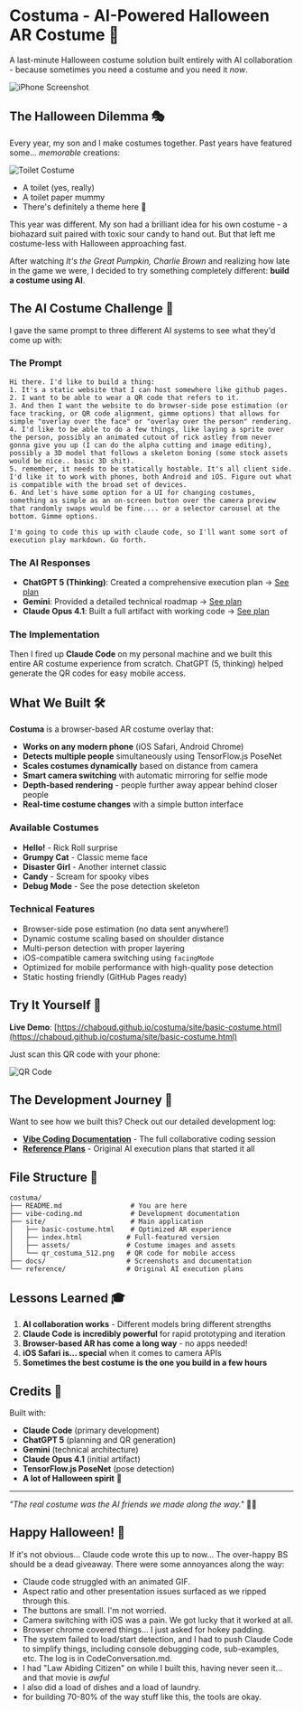 # Costuma - AI-Powered Halloween AR Costume 🎃

A last-minute Halloween costume solution built entirely with AI collaboration - because sometimes you need a costume and you need it *now*.

![iPhone Screenshot](docs/IMG_1845.PNG)

## The Halloween Dilemma 🎭

Every year, my son and I make costumes together. Past years have featured some... *memorable* creations:

![Toilet Costume](docs/20201031_151511.jpg)

- A toilet (yes, really)
- A toilet paper mummy
- There's definitely a theme here 🚽

This year was different. My son had a brilliant idea for his own costume - a biohazard suit paired with toxic sour candy to hand out. But that left me costume-less with Halloween approaching fast.

After watching *It's the Great Pumpkin, Charlie Brown* and realizing how late in the game we were, I decided to try something completely different: **build a costume using AI**.

## The AI Costume Challenge 🤖

I gave the same prompt to three different AI systems to see what they'd come up with:

### The Prompt
```
Hi there. I'd like to build a thing:
1. It's a static website that I can host somewhere like github pages.
2. I want to be able to wear a QR code that refers to it.
3. And then I want the website to do browser-side pose estimation (or face tracking, or QR code alignment, gimme options) that allows for simple "overlay over the face" or "overlay over the person" rendering.
4. I'd like to be able to do a few things, like laying a sprite over the person, possibly an animated cutout of rick astley from never gonna give you up (I can do the alpha cutting and image editing), possibly a 3D model that follows a skeleton boning (some stock assets would be nice.. basic 3D shit).
5. remember, it needs to be statically hostable. It's all client side. I'd like it to work with phones, both Android and iOS. Figure out what is compatible with the broad set of devices.
6. And let's have some option for a UI for changing costumes, something as simple as an on-screen button over the camera preview that randomly swaps would be fine.... or a selector carousel at the bottom. Gimme options.

I'm going to code this up with claude code, so I'll want some sort of execution play markdown. Go forth.
```

### The AI Responses
- **ChatGPT 5 (Thinking)**: Created a comprehensive execution plan → [See plan](reference/chat_gpt_ar_costume_overlay_execution_plan_starter_kit_static_mobile_friendly.md)
- **Gemini**: Provided a detailed technical roadmap → [See plan](reference/gemini_plan.md)
- **Claude Opus 4.1**: Built a full artifact with working code → [See plan](reference/claude_compass_artifact_wf-8353346c-ecf8-438b-a7f1-fc3991d95755_text_markdown.md)

### The Implementation
Then I fired up **Claude Code** on my personal machine and we built this entire AR costume experience from scratch. ChatGPT (5, thinking) helped generate the QR codes for easy mobile access.

## What We Built 🛠️

**Costuma** is a browser-based AR costume overlay that:

- **Works on any modern phone** (iOS Safari, Android Chrome)
- **Detects multiple people** simultaneously using TensorFlow.js PoseNet
- **Scales costumes dynamically** based on distance from camera
- **Smart camera switching** with automatic mirroring for selfie mode
- **Depth-based rendering** - people further away appear behind closer people
- **Real-time costume changes** with a simple button interface

### Available Costumes
- **Hello!** - Rick Roll surprise
- **Grumpy Cat** - Classic meme face
- **Disaster Girl** - Another internet classic
- **Candy** - Scream for spooky vibes
- **Debug Mode** - See the pose detection skeleton

### Technical Features
- Browser-side pose estimation (no data sent anywhere!)
- Dynamic costume scaling based on shoulder distance
- Multi-person detection with proper layering
- iOS-compatible camera switching using `facingMode`
- Optimized for mobile performance with high-quality pose detection
- Static hosting friendly (GitHub Pages ready)

## Try It Yourself 📱

**Live Demo**: [https://chaboud.github.io/costuma/site/basic-costume.html](https://chaboud.github.io/costuma/site/basic-costume.html)

Just scan this QR code with your phone:

![QR Code](site/qr_costuma_512.png)

## The Development Journey 🚀

Want to see how we built this? Check out our detailed development log:

- **[Vibe Coding Documentation](vibe-coding.md)** - The full collaborative coding session
- **[Reference Plans](reference/)** - Original AI execution plans that started it all

## File Structure 📁

```
costuma/
├── README.md                 # You are here
├── vibe-coding.md            # Development documentation
├── site/                     # Main application
│   ├── basic-costume.html    # Optimized AR experience
│   ├── index.html           # Full-featured version
│   ├── assets/              # Costume images and assets
│   └── qr_costuma_512.png   # QR code for mobile access
├── docs/                    # Screenshots and documentation
└── reference/               # Original AI execution plans
```

## Lessons Learned 🎓

1. **AI collaboration works** - Different models bring different strengths
2. **Claude Code is incredibly powerful** for rapid prototyping and iteration
3. **Browser-based AR has come a long way** - no apps needed!
4. **iOS Safari is... special** when it comes to camera APIs
5. **Sometimes the best costume is the one you build in a few hours**

## Credits 🙏

Built with:
- **Claude Code** (primary development)
- **ChatGPT 5** (planning and QR generation)
- **Gemini** (technical architecture)
- **Claude Opus 4.1** (initial artifact)
- **TensorFlow.js PoseNet** (pose detection)
- **A lot of Halloween spirit** 🎃

---

*"The real costume was the AI friends we made along the way."* 🤖✨

Happy Halloween! 👻
----------------------
If it's not obvious... Claude code wrote this up to now... The over-happy BS should be a dead giveaway.  There were some annoyances along the way:
- Claude code struggled with an animated GIF.
- Aspect ratio and other presentation issues surfaced as we ripped through this.
- The buttons are small.  I'm not worried.
- Camera switching with iOS was a pain.  We got lucky that it worked at all.
- Browser chrome covered things...  I just asked for hokey padding.
- The system failed to load/start detection, and I had to push Claude Code to simplify things, including console debugging code, sub-examples, etc.  The log is in CodeConversation.md.
- I had "Law Abiding Citizen" on while I built this, having never seen it... and that movie is *awful* 
- I also did a load of dishes and a load of laundry.
- for building 70-80% of the way stuff like this, the tools are okay.
